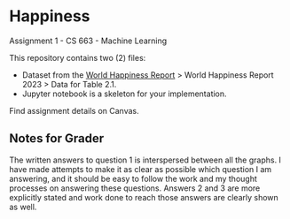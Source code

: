 # Happiness

Assignment 1 - CS 663 - Machine Learning

This repository contains two (2) files:
* Dataset from the [World Happiness Report](https://worldhappiness.report/data/) > World Happiness Report 2023 > Data for Table 2.1.
* Jupyter notebook is a skeleton for your implementation.

Find assignment details on Canvas.

## Notes for Grader

The written answers to question 1 is interspersed between all the graphs. I have made attempts to make it as clear as possible which question I am answering, and it should be easy to follow the work and my thought processes on answering these questions. Answers 2 and 3 are more explicitly stated and work done to reach those answers are clearly shown as well. 
